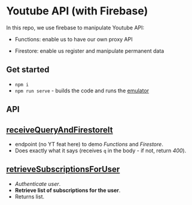 # Youtube API (with Firebase)

In this repo, we use firebase to manipulate Youtube API:

- Functions: enable us to have our own proxy API

- Firestore: enable us register and manipulate permanent data

## Get started

- `npm i`
- `npm run serve` - builds the code and runs the [emulator](http://localhost:4000/)

## API

## [receiveQueryAndFirestoreIt](http://localhost:5001/api-secret-keeper/us-central1/receiveQueryAndFirestoreIt) 

- endpoint (no YT feat here) to demo *Functions* and *Firestore*. 
- Does exactly what it says (receives `q` in the body - if not, return *400*).

## [retrieveSubscriptionsForUser](http://localhost:5001/api-secret-keeper/us-central1/retrieveSubscriptionsForUser) 

- *Authenticate user*.
- **Retrieve list of subscriptions for the user**.
- Returns list.

